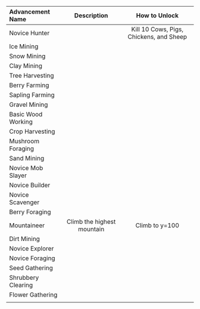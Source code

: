 | Advancement Name | Description | How to Unlock |
|:--|:-:|:-:|
| Novice Hunter |  | Kill 10 Cows, Pigs, Chickens, and Sheep |
| Ice Mining |   |   |
| Snow Mining |   |   |
| Clay Mining |   |   |
| Tree Harvesting |   |   |
| Berry Farming |   |   |
| Sapling Farming |   |   |
| Gravel Mining |   |   |
| Basic Wood Working |   |   |
| Crop Harvesting |   |   |
| Mushroom Foraging |   |   |
| Sand Mining |   |   |
| Novice Mob Slayer |   |   |
| Novice Builder |   |   |
| Novice Scavenger |   |   |
| Berry Foraging |   |   |
| Mountaineer | Climb the highest mountain | Climb to y=100 |
| Dirt Mining |   |   |
| Novice Explorer |   |   |
| Novice Foraging |   |   |
| Seed Gathering |   |   |
| Shrubbery Clearing |   |   |
| Flower Gathering |   |   |
|   |   |   |
